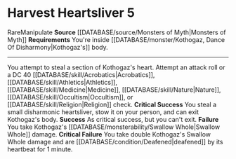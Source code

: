 ﻿---
actions: '[reaction]'
id: '1125'
name: Harvest Heartsliver
rarity: Rare
requirement: You're inside [[DATABASE/monster/Kothogaz, Dance Of Disharmony|Kothogaz's]]
  body.
source: '[[DATABASE/source/Monsters of Myth|Monsters of Myth]]'
trait:
- '[[DATABASE/trait/Manipulate|Manipulate]]'
- '[[DATABASE/trait/Rare|Rare]]'
type: Action

---
# Harvest Heartsliver <span class="action-icon">5</span>

<span class="trait-rare item-trait">Rare</span><span class="item-trait">Manipulate</span>
**Source** [[DATABASE/source/Monsters of Myth|Monsters of Myth]]
**Requirements** You're inside [[DATABASE/monster/Kothogaz, Dance Of Disharmony|Kothogaz's]] body.

---
You attempt to steal a section of Kothogaz's heart. Attempt an attack roll or a DC 40 [[DATABASE/skill/Acrobatics|Acrobatics]], [[DATABASE/skill/Athletics|Athletics]], [[DATABASE/skill/Medicine|Medicine]], [[DATABASE/skill/Nature|Nature]], [[DATABASE/skill/Occultism|Occultism]], or [[DATABASE/skill/Religion|Religion]] check.
**Critical Success** You steal a small disharmonic heartsliver, stow it on your person, and can exit Kothogaz's body.
**Success** As critical success, but you can't exit.
**Failure** You take Kothogaz's [[DATABASE/monsterability/Swallow Whole|Swallow Whole]] damage.
**Critical Failure** You take double Kothogaz's Swallow Whole damage and are [[DATABASE/condition/Deafened|deafened]] by its heartbeat for 1 minute.